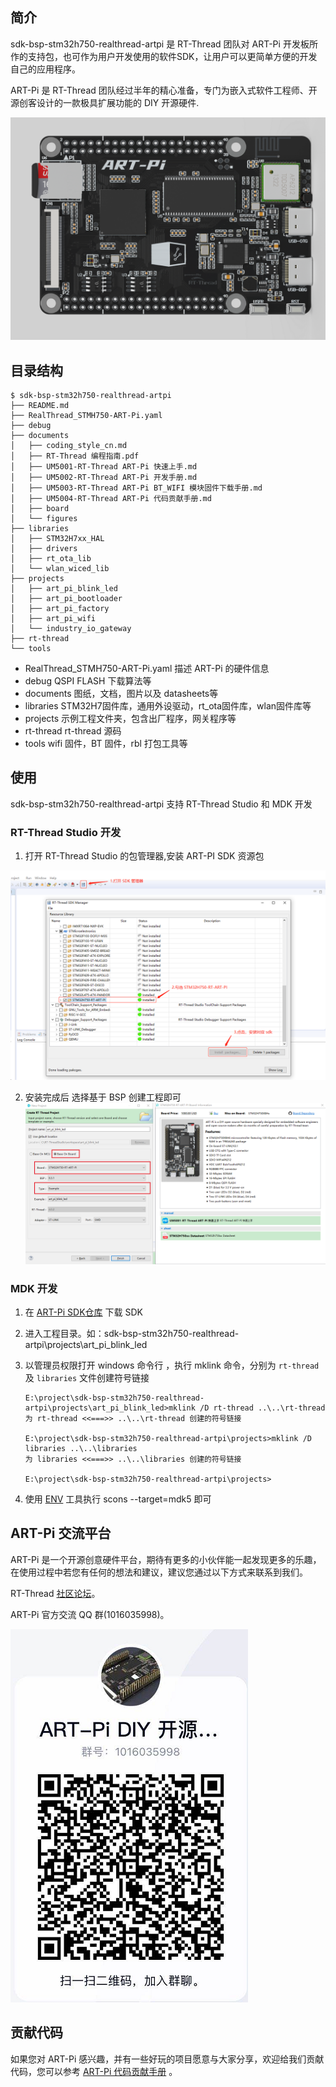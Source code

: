 ## 简介

sdk-bsp-stm32h750-realthread-artpi 是 RT-Thread 团队对 ART-Pi 开发板所作的支持包，也可作为用户开发使用的软件SDK，让用户可以更简单方便的开发自己的应用程序。

ART-Pi 是 RT-Thread 团队经过半年的精心准备，专门为嵌入式软件工程师、开源创客设计的一款极具扩展功能的 DIY 开源硬件.

<img src="documents/figures/board_large.png" alt="image-20201009181905422" style="zoom:50%;" />

## 目录结构

```
$ sdk-bsp-stm32h750-realthread-artpi 
├── README.md
├── RealThread_STMH750-ART-Pi.yaml
├── debug
├── documents
│   ├── coding_style_cn.md
│   ├── RT-Thread 编程指南.pdf
│   ├── UM5001-RT-Thread ART-Pi 快速上手.md
│   ├── UM5002-RT-Thread ART-Pi 开发手册.md
│   ├── UM5003-RT-Thread ART-Pi BT_WIFI 模块固件下载手册.md
│   ├── UM5004-RT-Thread ART-Pi 代码贡献手册.md
│   ├── board
│   └── figures
├── libraries
│   ├── STM32H7xx_HAL
│   ├── drivers
│   ├── rt_ota_lib
│   └── wlan_wiced_lib
├── projects
│   ├── art_pi_blink_led
│   ├── art_pi_bootloader
│   ├── art_pi_factory
│   ├── art_pi_wifi
│   └── industry_io_gateway
├── rt-thread
└── tools
```

- RealThread_STMH750-ART-Pi.yaml
  描述 ART-Pi 的硬件信息
- debug
  QSPI FLASH 下载算法等
- documents
  图纸，文档，图片以及 datasheets等
-  libraries
  STM32H7固件库，通用外设驱动，rt_ota固件库，wlan固件库等
-  projects
  示例工程文件夹，包含出厂程序，网关程序等
-  rt-thread
  rt-thread 源码
-  tools
  wifi 固件，BT 固件，rbl 打包工具等
## 使用

sdk-bsp-stm32h750-realthread-artpi 支持 RT-Thread Studio 和 MDK 开发

### RT-Thread Studio 开发


1. 打开 RT-Thread Studio 的包管理器,安装 ART-PI SDK 资源包

  <img src="documents/figures/sdk_manager.png" alt="sdk_manager" style="zoom: 67%;" />


2. 安装完成后 选择基于 BSP 创建工程即可
    <img src="documents\figures\creat_project.png" alt="image-20200926143024666" style="zoom:50%;" />

### MDK 开发
1. 在 [ART-Pi SDK仓库](https://github.com/RT-Thread-Studio/sdk-bsp-stm32h750-realthread-artpi) 下载 SDK

2. 进入工程目录。如：sdk-bsp-stm32h750-realthread-artpi\projects\art_pi_blink_led

3. 以管理员权限打开 windows 命令行 ，执行 mklink 命令，分别为 `rt-thread` 及 `libraries` 文件创建符号链接

   ```
   E:\project\sdk-bsp-stm32h750-realthread-artpi\projects\art_pi_blink_led>mklink /D rt-thread ..\..\rt-thread
   为 rt-thread <<===>> ..\..\rt-thread 创建的符号链接
   
   E:\project\sdk-bsp-stm32h750-realthread-artpi\projects>mklink /D libraries ..\..\libraries
   为 libraries <<===>> ..\..\libraries 创建的符号链接
   
   E:\project\sdk-bsp-stm32h750-realthread-artpi\projects>
   ```
4. 使用 [ENV](https://club.rt-thread.org/ask/question/5699.html) 工具执行 scons --target=mdk5 即可
   

## ART-Pi 交流平台

ART-Pi  是一个开源创意硬件平台，期待有更多的小伙伴能一起发现更多的乐趣，在使用过程中若您有任何的想法和建议，建议您通过以下方式来联系到我们。

RT-Thread [社区论坛](https://club.rt-thread.org/)。

ART-Pi 官方交流 QQ 群(1016035998)。

![qq_group](documents/figures/qq_group.png)

## 贡献代码

如果您对 ART-Pi 感兴趣，并有一些好玩的项目愿意与大家分享，欢迎给我们贡献代码，您可以参考 [ART-Pi 代码贡献手册](https://github.com/RT-Thread-Studio/sdk-bsp-stm32h750-realthread-artpi/blob/master/documents/UM5004-RT-Thread%20ART-Pi%20%E4%BB%A3%E7%A0%81%E8%B4%A1%E7%8C%AE%E6%89%8B%E5%86%8C.md) 。

